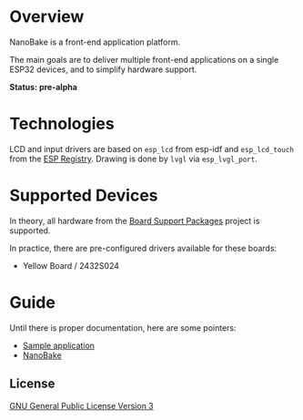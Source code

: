 # Overview

NanoBake is a front-end application platform.

The main goals are to deliver multiple front-end applications on a single ESP32 devices,
and to simplify hardware support.

**Status: pre-alpha**

# Technologies

LCD and input drivers are based on `esp_lcd` from esp-idf
and `esp_lcd_touch` from the [ESP Registry](https://components.espressif.com/components/espressif/esp_lcd_touch).
Drawing is done by `lvgl` via `esp_lvgl_port`.

# Supported Devices

In theory, all hardware from the [Board Support Packages](https://github.com/espressif/esp-bsp/) project is supported.

In practice, there are pre-configured drivers available for these boards:
- Yellow Board / 2432S024

# Guide

Until there is proper documentation, here are some pointers:
- [Sample application](./main/main.c)
- [NanoBake](./components/nanobake/)

## License

[GNU General Public License Version 3](LICENSE.md)

